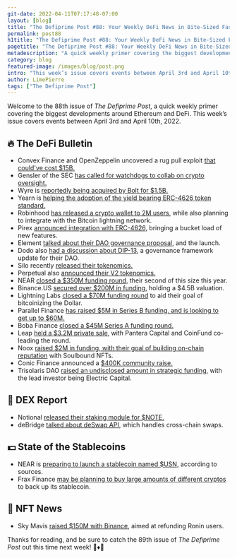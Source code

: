 ```yaml
---
git-date: 2022-04-11T07:17:48-07:00
layout: [blog]
title: "The Defiprime Post #88: Your Weekly DeFi News in Bite-Sized Fashion"
permalink: post88
h1title: "The Defiprime Post #88: Your Weekly DeFi News in Bite-Sized Fashion"
pagetitle: "The Defiprime Post #88: Your Weekly DeFi News in Bite-Sized Fashion"
metadescription: "A quick weekly primer covering the biggest developments around Ethereum and DeFi. This week’s issue covers events between April 3rd and April 10th, 2022"
category: blog
featured-image: /images/blog/post.png
intro: "This week’s issue covers events between April 3rd and April 10th, 2022"
author: LimePierre
tags: ["The Defiprime Post"]
---
```

 
Welcome to the 88th issue of _The Defiprime Post_, a quick weekly primer covering the biggest developments around Ethereum and DeFi. This week’s issue covers events between April 3rd and April 10th, 2022.


## 🔥 The DeFi Bulletin

* Convex Finance and OpenZeppelin uncovered a rug pull exploit [that could've cost $15B.](https://blog.openzeppelin.com/15-billion-rugpull-vulnerability-in-convex-finance-protocol-uncovered-and-resolved/)
* Gensler of the SEC [has called for watchdogs to collab on crypto oversight.](https://www.bloomberg.com/news/articles/2022-04-04/gensler-calls-for-watchdogs-to-collaborate-on-crypto-oversight)
* Wyre is [reportedly being acquired by Bolt for $1.5B. ](https://www.wsj.com/articles/crypto-startup-wyre-being-acquired-by-payments-company-bolt-for-1-5-billion-11649325602)
* Yearn is [helping the adoption of the yield bearing ERC-4626 token standard.](https://www.coindesk.com/layer2/2022/04/08/defi-giant-yearn-leads-the-way-on-erc-4626-token-standard-adoption/) 
* Robinhood [has released a crypto wallet to 2M users](https://www.coindesk.com/business/2022/04/07/robinhood-releases-crypto-wallet-to-2m-users-plans-integration-with-bitcoin-lightning-network/), while also planning to integrate with the Bitcoin lightning network. 
* Pirex [announced integration with ERC-4626,](https://mirror.xyz/0xE90c74145245B498fef924fAdC7bb34253c7cF90/ozqkU1etaYbYal-gOq6TRHz0BbqBBQZ2lHYnU7FdD-o) bringing a bucket load of new features.
* Element [talked about their DAO governance proposal](https://mirror.xyz/0x3fcAf7DDf64E6e109B1e2A5CC17875D4a5993F39/DGMw6p1lxKK5-LXd08w1CbPEHpI9II0gKShlPXOv5kM?s=09), and the launch. 
* Dodo also [had a discussion about DIP-13](https://community.dodoex.io/t/dip-13-governance-framework-update/10410), a governance framework update for their DAO. 
* Silo recently [released their tokenomics.](https://gov.silo.finance/t/tokenomics-proposal-vesilo/218)
* Perpetual also [announced their V2 tokenomics.](https://gov.perp.fi/t/proposal-perp-v2-tokenomics/642)
* NEAR [closed a $350M funding round,](https://www.coindesk.com/business/2022/04/06/near-protocol-raises-350m/) their second of this size this year. 
* Binance.US [secured over $200M in funding,](https://blog.binance.us/binance-us-raises-200m-in-seed-round-at-a-4-5b-valuation/) holding a $4.5B valuation.
* Lightning Labs [closed a $70M funding round](https://www.forbes.com/sites/ninabambysheva/2022/04/05/elizabeth-starks-lightning-labs-raises-70-million-to-bitcoinize-the-us-dollar/?sh=417a250c7e25) to aid their goal of bitcoinizing the Dollar. 
* Parallel Finance [has raised $5M in Series B funding, and is looking to get up to $60M. ](https://www.coindesk.com/business/2022/04/05/defi-super-app-parallel-finance-doubles-valuation-plans-up-to-60m-series-b/)
* Boba Finance [closed a $45M Series A funding round.](https://cointelegraph.com/news/ecosystem-expansion-and-45m-funding-round-boost-boba-network-boba-price-by-30) 
* Leap [held a $3.2M private sale](https://medium.com/@leapwallet/announcing-our-3-2m-private-sale-led-by-coinfund-and-pantera-capital-bf8878013bcd), with Pantera Capital and CoinFund co-leading the round. 
* Noox [raised $2M in funding, with their goal of building on-chain reputation](https://mirror.xyz/noox.eth/PQVGlRbF4R2rM0GIm1f_NxxLd8DDrSCCjw6U_F1fmUM) with Soulbound NFTs.
* Conic Finance announced a [$400K  community raise.](https://medium.com/@ConicFinance/conic-community-raise-5f9830c3e76a)
* Trisolaris DAO [raised an undisclosed amount in strategic funding](https://medium.com/trisolaris-labs/trisolaris-ecosystem-raise-1dc0c216419a), with the lead investor being Electric Capital.


## 💱 DEX Report

* Notional [released their staking module for $NOTE.](https://blog.notional.finance/note-staking-is-live/?s=09)
* deBridge [talked about deSwap API,](https://blog.debridge.finance/deswap-api-decentralized-cross-chain-swaps-for-protocols-and-applications-7c27304a6f33?s=09) which handles cross-chain swaps. 


## 💵 State of the Stablecoins

* NEAR is [preparing to launch a stablecoin named $USN](https://www.theblockcrypto.com/post/141274/near-protocol-is-set-to-launch-a-stablecoin-called-usn-source), according to sources. 
* Frax Finance [may be planning to buy large amounts of different cryptos](https://www.theblockcrypto.com/post/141099/frax-finance-may-buy-large-amounts-of-major-cryptos-to-back-its-stablecoin) to back up its stablecoin. 


## 💎 NFT News

* Sky Mavis [raised $150M with Binance,](https://www.coindesk.com/business/2022/04/06/sky-mavis-raises-150m-round-led-by-binance-to-reimburse-ronin-attack-victims/) aimed at refunding Ronin  users.

Thanks for reading, and be sure to catch the 89th issue of _The Defiprime Post_ out this time next week! 👋♦️👋